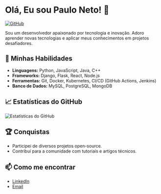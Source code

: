 # Olá, Eu sou Paulo Neto! 👋

[![GitHub](https://img.shields.io/badge/GitHub-black?style=flat-square&logo=github)](https://github.com/pauloneto23)

Sou um desenvolvedor apaixonado por tecnologia e inovação. Adoro aprender novas tecnologias e aplicar meus conhecimentos em projetos desafiadores.

## 🚀 Minhas Habilidades

- **Linguagens:** Python, JavaScript, Java, C++
- **Frameworks:** Django, Flask, React, Node.js
- **Ferramentas:** Git, Docker, Kubernetes, CI/CD (GitHub Actions, Jenkins)
- **Banco de Dados:** MySQL, PostgreSQL, MongoDB

## 📈 Estatísticas do GitHub

![Estatísticas do GitHub](https://github-readme-stats.vercel.app/api?username=pauloneto23&show_icons=true&theme=dracula)

## 🏆 Conquistas

- Participei de diversos projetos open-source.
- Contribuí para a comunidade com tutoriais e artigos técnicos.

## 📫 Como me encontrar

- [LinkedIn](https://www.linkedin.com/in/tulenginetinhopaulo/)
- [Email](mailto:tulengipaulo@gmail.com)
